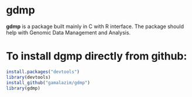# gdmp
**gdmp** is a package built mainly in C with R interface. The package should help with Genomic Data Management and Analysis. 

# To install dgmp directly from github:
```r
install.packages("devtools")
library(devtools)
install_github("gamalazim/gdmp")
library(gdmp)
```
